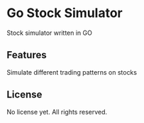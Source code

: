 # Go Stock Simulator

Stock simulator written in GO

## Features

Simulate different trading patterns on stocks

## License
No license yet. All rights reserved.